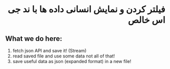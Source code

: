 # <p dir="rtl">فیلتر کردن و نمایش انسانی داده ها با ند جی اس خالص</p>

## What we do here:

1. fetch json API and save it! (Stream)
2. read saved file and use some data not all of that!
3. save useful data as json (expanded format) in a new file!

